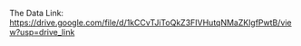 The Data Link: https://drive.google.com/file/d/1kCCvTJiToQkZ3FIVHutqNMaZKlgfPwtB/view?usp=drive_link
